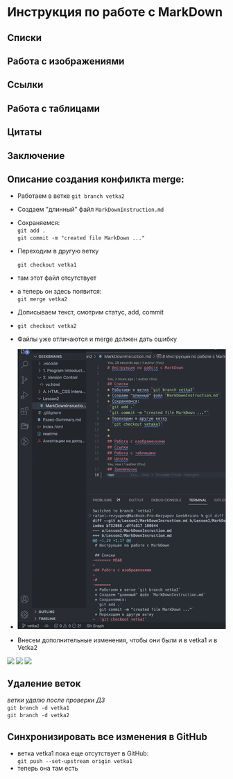 # Инструкция по работе с MarkDown
<!--- 
Далее идут строки из vetka2 
после того как я вручную убрал все 
служебные Git уточнения, появившиеся
После попытки слияния 
---> 
## Списки

## Работа с изображениями

## Ссылки
## Работа с таблицами
## Цитаты
## Заключение

## Описание создания конфилкта merge:
* Работаем в ветке `git branch vetka2`
* Создаем "длинный" файл `MarkDownInstruction.md`
* Сохраняемся:  
 `git add .`  
 `git commit -m "created file MarkDown ..."` 
* Переходим в другую ветку  

  `git checkout vetka1`
* там этот файл отсутствует 
* a теперь он здесь появится:  
  `git merge vetka2`
* Дописываем текст, смотрим статус, add, commit  
* `git checkout vetka2`

* Файлы уже отличаются и merge должен дать ошибку
* ![Файлы уже отличаются и merge должен дать ошибку](Lesson2/Screenshot%202022-08-24%20at%2015.28.37.png) 
* Внесем дополнительные изменения, чтобы они были и в vetka1 и в Vetka2

![](Screenshot%202022-08-24%20at%2015.38.16.png)
![](Screenshot%202022-08-24%20at%2015.42.14.png)
![](Screenshot%202022-08-24%20at%2015.47.25.png)

## Удаление веток
  *ветки удалю после проверки ДЗ*  
  `git branch -d vetka1`  
  `git branch -d vetka2`

 ## Синхронизировать все изменения в GitHub 
 * ветка vetka1 пока еще отсутствует в GitHub:  
  `git push --set-upstream origin vetka1`  
* теперь она там есть
  
